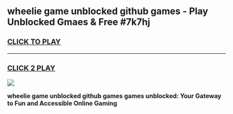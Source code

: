
## wheelie game unblocked github games - Play Unblocked Gmaes & Free #7k7hj
<h3>
<a href="https://news.freeplayer.one?title=wheelie_game_unblocked_github_games&ref=26F">CLICK TO PLAY</a></h3>
<hr>

<h3>
<a href="https://news.freeplayer.one?title=wheelie_game_unblocked_github_games&ref=26F">CLICK 2 PLAY</a>
  
</h3>

<a href="https://news.freeplayer.one?title=wheelie_game_unblocked_github_games&ref=26F/"><img src="https://clearcache.store/games.png"></a>


**wheelie game unblocked github games games unblocked: Your Gateway to Fun and Accessible Online Gaming**
